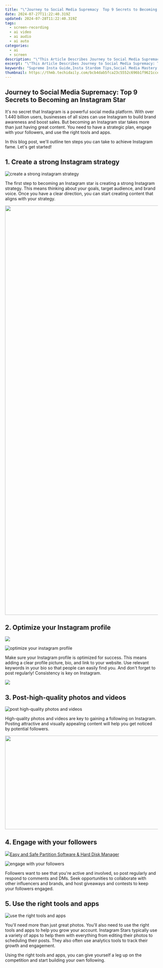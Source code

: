 ```yaml
---
title: "\"Journey to Social Media Supremacy  Top 9 Secrets to Becoming an Instagram Star\""
date: 2024-07-27T11:22:40.319Z
updated: 2024-07-28T11:22:40.319Z
tags: 
  - screen-recording
  - ai video
  - ai audio
  - ai auto
categories: 
  - ai
  - screen
description: "\"This Article Describes Journey to Social Media Supremacy: Top 9 Secrets to Becoming an Instagram Star\""
excerpt: "\"This Article Describes Journey to Social Media Supremacy: Top 9 Secrets to Becoming an Instagram Star\""
keywords: "Supreme Insta Guide,Insta Stardom Tips,Social Media Mastery,Instagram Fame Secrets,Top 9 Insta Secrets,Journey to Social Success,Become Insta Star"
thumbnail: https://thmb.techidaily.com/bcb4dab5fca23c5552c696b1f9621ccec9d5240a378ece9f04f489b258c09834.jpg
---
```


## Journey to Social Media Supremacy: Top 9 Secrets to Becoming an Instagram Star

It's no secret that Instagram is a powerful social media platform. With over 1.440 billion users, businesses of all sizes can use Instagram to build brand awareness and boost sales. But becoming an Instagram star takes more than just having great content. You need to have a strategic plan, engage with your followers, and use the right tools and apps.

In this blog post, we'll outline ten steps you can take to achieve Instagram fame. Let's get started!

## 1\. Create a strong Instagram strategy

![create a strong instagram strategy](https://images.wondershare.com/filmora/article-images/2022/12/become-an-instagram-star-01.jpg)

The first step to becoming an Instagram star is creating a strong Instagram strategy. This means thinking about your goals, target audience, and brand voice. Once you have a clear direction, you can start creating content that aligns with your strategy.

<!-- affiliate ads begin -->
<a href="https://twopages.pxf.io/c/5597632/1873305/18544" target="_top" id="1873305"><img src="//a.impactradius-go.com/display-ad/18544-1873305" border="0" alt="" width="1080" height="1350"/></a><img height="0" width="0" src="https://imp.pxf.io/i/5597632/1873305/18544" style="position:absolute;visibility:hidden;" border="0" />
<!-- affiliate ads end -->
## 2\. Optimize your Instagram profile

<!-- affiliate ads begin -->
<a href="https://secure.2checkout.com/order/checkout.php?PRODS=4620778&QTY=1&AFFILIATE=108875&CART=1"><img src="https://secure.avangate.com/images/merchant/07dd4d5a72f5740ef0f035f201951476/300__250banner.jpg" border="0"></a>
<!-- affiliate ads end -->
![optimize your instagram profile](https://images.wondershare.com/filmora/article-images/2022/12/become-an-instagram-star-02.jpg)

Make sure your Instagram profile is optimized for success. This means adding a clear profile picture, bio, and link to your website. Use relevant keywords in your bio so that people can easily find you. And don't forget to post regularly! Consistency is key on Instagram.

<!-- affiliate ads begin -->
<a href="https://shop.systoolsgroup.com/affiliate.php?ACCOUNT=SYSTOOBY&AFFILIATE=108875&PATH=https%3A%2F%2Fwww.systoolsgroup.com%3FAFFILIATE%3D108875%26RESOURCE%3D%2BSysTools%2BOutlook%2BRecovery"><img src="https://www.systoolsgroup.com/box/outlook-recovery.png" border="0"></a>
<!-- affiliate ads end -->
## 3\. Post-high-quality photos and videos

![post high-quality photos and videos](https://images.wondershare.com/filmora/article-images/2022/12/become-an-instagram-star-03.jpg)

High-quality photos and videos are key to gaining a following on Instagram. Posting attractive and visually appealing content will help you get noticed by potential followers.

<!-- affiliate ads begin -->
<a href="https://martinic.evyy.net/c/5597632/1422856/4482" target="_top" id="1422856"><img src="//a.impactradius-go.com/display-ad/4482-1422856" border="0" alt="" width="580" height="309"/></a>
<!-- affiliate ads end -->
## 4\. Engage with your followers

<!-- affiliate ads begin -->
<a href="https://secure.2checkout.com/order/checkout.php?PRODS=22741618&QTY=1&AFFILIATE=108875&CART=1"><img src="https://www.diskpart.com/resource/images/index/dp-index-img-banner-people@2x.png" border="0">Easy and Safe Partition Software & Hard Disk Manager</a>
<!-- affiliate ads end -->
![engage with your followers](https://images.wondershare.com/filmora/article-images/2022/12/become-an-instagram-star-04.jpg)

Followers want to see that you're active and involved, so post regularly and respond to comments and DMs. Seek opportunities to collaborate with other influencers and brands, and host giveaways and contests to keep your followers engaged.

## 5\. Use the right tools and apps

![use the right tools and apps](https://images.wondershare.com/filmora/article-images/2022/12/become-an-instagram-star-05.jpg)

You'll need more than just great photos. You'll also need to use the right tools and apps to help you grow your account. Instagram Stars typically use a variety of apps to help them with everything from editing their photos to scheduling their posts. They also often use analytics tools to track their growth and engagement.

Using the right tools and apps, you can give yourself a leg up on the competition and start building your own following.

<!-- affiliate ads begin -->
<span id="1793213">
					<video width="1080" height="1620" style="cursor:pointer"
           poster="//a.impactradius-go.com/display-clicktoplayimage/1793213.jpeg"
           onclick="if(!this.playClicked){this.play();this.setAttribute('controls',true);this.playClicked=true;}">
	   <source src="//a.impactradius-go.com/display-ad/19135-1793213">
	   <img src="//a.impactradius-go.com/display-clicktoplayimage/1793213.jpeg" style="border: none; height: 100%; width: 100%; object-fit: contain">
	</video>
	<div style="width:1080px;text-align:center"><a href="javascript:window.open(decodeURIComponent('https%3A%2F%2Ftinyland.pxf.io%2Fc%2F5597632%2F1793213%2F19135'), '_blank');void(0);">Click here</a></div>
</span>
<img height="0" width="0" src="https://imp.pxf.io/i/5597632/1793213/19135" style="position:absolute;visibility:hidden;" border="0" />
<!-- affiliate ads end -->
## 6\. Follow other Instagram stars

![follow other instagram stars](https://images.wondershare.com/filmora/article-images/2022/12/become-an-instagram-star-06.jpg)

If you're hoping to become an Instagram star, one of the best things you can do is follow other Instagram stars. Not only will this give you an idea of what it takes to be successful on Instagram, but it will also help you build up a following of your own.

Though, there are a few things to keep in mind when you're following Instagram stars.

* Make sure that you're only following accounts that are relevant to your interests. There's no point in following someone who doesn't post content you're interested in.
* Take the time to engage with the content that you're seeing. Like and comment on photos and videos, and start conversations with other users. By taking the time to interact with the content on Instagram, you'll begin to build up a following of your own.
* Don't be afraid to experiment with your content. Instagram is all about creativity, so try posting something different from time to time. Mixing things up will keep your followers engaged and coming back for more.

So, if you're hoping to become an Instagram star, don't forget to follow other Instagram stars. It's a great way to start your journey to Instagram success.

<!-- affiliate ads begin -->
<a href="https://secure.2checkout.com/order/checkout.php?PRODS=4940317&QTY=1&AFFILIATE=108875&CART=1"><img src="https://secure.avangate.com/images/merchant/333ac5d90817d69113471fbb6e531bee/sps-partnership-728x90eng.png" border="0"></a>
<!-- affiliate ads end -->
## 7\. Use hashtags to get more followers

![use hashtags to get more followers](https://images.wondershare.com/filmora/article-images/2022/12/become-an-instagram-star-07.jpg)

For many Instagram stars, hashtags played a crucial role in helping them to get more followers and grow their businesses.

By carefully selecting and using relevant hashtags, Instagram stars can reach a much wider audience than they would if they relied solely on their existing network of followers. When used correctly, hashtags can help Instagram stars appear in the top posts for specific keywords, exposing them to a whole new group of potential followers.

In addition, many Instagram users actively search for new content using hashtags, which means that using the right hashtags can help you attract an engaged audience that is genuinely interested in what you offer.

So, if you want to become an Instagram star, don't underestimate the power of a good hashtag strategy!

<!-- affiliate ads begin -->
<a href="https://store.revouninstaller.com/order/checkout.php?PRODS=28010250&QTY=1&AFFILIATE=108875&CART=1"><img src="https://secure.avangate.com/images/merchant/4282ec8de8c9be897e7aff4aa231b1a4/336__280a.jpg" border="0"></a>
<!-- affiliate ads end -->
## 8\. Plan your posts ahead of time

![plan your post ahead of time](https://images.wondershare.com/filmora/article-images/2022/12/become-an-instagram-star-08.jpg)

If you're determined to become an Instagram Star, one of the best things you can do is to plan your posts ahead of time. This might seem like a lot of work, but it's simple.

* First, look at your schedule and figure out when you'll have the most time to take and edit photos.
* Then, start brainstorming ideas for what you want to post. It doesn't have to be complicated - just some quick snapshots of your everyday life.
* Once you have a few ideas, start planning out each post. Write down what you want to say and include any hashtags or keywords you want to use.

Planning will help you stay on track and ensure that your Instagram page is always fresh and engaging.

<!-- affiliate ads begin -->
<a href="https://secure.2checkout.com/order/checkout.php?PRODS=11224199&QTY=1&AFFILIATE=108875&CART=1"><img src="https://secure.avangate.com/images/merchant/e09fdffe648a30658a9657bbed7b2388/products/copy_boxshot_lyricvideo.png" border="0">Lyric Video Creator Professional Version</a>
<!-- affiliate ads end -->
## 9\. Promote your Instagram account on other channels

<!-- affiliate ads begin -->
<a href="https://getlyla.pxf.io/c/5597632/1455723/15391" target="_top" id="1455723"><img src="//a.impactradius-go.com/display-ad/15391-1455723" border="0" alt="" width="336" height="280"/></a><img height="0" width="0" src="https://imp.pxf.io/i/5597632/1455723/15391" style="position:absolute;visibility:hidden;" border="0" />
<!-- affiliate ads end -->
![promote your instagram account on other channels](https://images.wondershare.com/filmora/article-images/2022/12/become-an-instagram-star-09.jpg)

To make a name for yourself on Instagram, you must promote your account on other channels. That means sharing your photos on Facebook, Twitter, and Snapchat. It means actively engaging with other users, commenting on their pictures, and leaving thoughtful compliments.

## 10\. Analyze your performance metrics

![analyze your performance metrics](https://images.wondershare.com/filmora/article-images/2022/12/become-an-instagram-star-10.jpg)

It's essential to analyze your performance metrics by closely examining your likes, comments, and followers; you can better understand what content is resonating with your audience.

You can also use insights to track your growth over time and see how your content is performing. With this information, you can adjust your strategy and improve your chances of becoming an Instagram star.

By following these simple steps, you'll be on your way to Instagram stardom. Good luck!

[Free Download](https://tools.techidaily.com/wondershare/filmora/download/) For Win 7 or later(64-bit)

[Free Download](https://tools.techidaily.com/wondershare/filmora/download/) For macOS 10.14 or later

[Free Download](https://tools.techidaily.com/wondershare/filmora/download/) For macOS 10.14 or later

<ins class="adsbygoogle"
     style="display:block"
     data-ad-format="autorelaxed"
     data-ad-client="ca-pub-7571918770474297"
     data-ad-slot="1223367746"></ins>

<ins class="adsbygoogle"
     style="display:block"
     data-ad-format="autorelaxed"
     data-ad-client="ca-pub-7571918770474297"
     data-ad-slot="1223367746"></ins>



<ins class="adsbygoogle"
     style="display:block"
     data-ad-client="ca-pub-7571918770474297"
     data-ad-slot="8358498916"
     data-ad-format="auto"
     data-full-width-responsive="true"></ins>





<span class="atpl-alsoreadstyle">Also read:</span>
<div><ul>
<li><a href="https://facebook-video-recording.techidaily.com/new-2024-approved-crafting-compelling-online-presence-incorporating-wirecast-into-fb-streams/"><u>[New] 2024 Approved  Crafting Compelling Online Presence  Incorporating Wirecast Into FB Streams</u></a></li>
<li><a href="https://facebook-video-content.techidaily.com/new-2024-approved-instagram-a-comprehensive-guide-to-video-posting/"><u>[New] 2024 Approved  Instagram  A Comprehensive Guide to Video Posting</u></a></li>
<li><a href="https://extra-tips.techidaily.com/new-5-core-strategies-for-amplifying-your-digital-footprint-newbies-style/"><u>[New] 5 Core Strategies for Amplifying Your Digital Footprint, Newbies Style</u></a></li>
<li><a href="https://extra-tips.techidaily.com/new-arcade-alpha-check-in-gamers-thoughts/"><u>[New] ARCADE ALPHA CHECK-IN  Gamers' Thoughts</u></a></li>
<li><a href="https://extra-tips.techidaily.com/new-classroom-media-mastery-video-editing-essentials/"><u>[New] Classroom Media Mastery  Video Editing Essentials</u></a></li>
<li><a href="https://article-tips.techidaily.com/new-conveying-cinematic-dreams-through-screenwriting-for-2024/"><u>[New] Conveying Cinematic Dreams Through Screenwriting for 2024</u></a></li>
<li><a href="https://youtube-docs.techidaily.com/n-2024-the-ultimate-shortcut-for-endless-youtube-video-repetition/"><u>[New] In 2024, The Ultimate Shortcut for Endless YouTube Video Repetition</u></a></li>
<li><a href="https://screen-video-capture.techidaily.com/new-revolutionizing-gameplay-with-innovative-file-logging-tools/"><u>[New] Revolutionizing Gameplay with Innovative File Logging Tools</u></a></li>
<li><a href="https://facebook-videos.techidaily.com/updated-2024-approved-the-ultimate-strategy-for-creating-viral-hashtags-on-facebook/"><u>[Updated] 2024 Approved  The Ultimate Strategy for Creating Viral Hashtags on Facebook</u></a></li>
<li><a href="https://extra-tips.techidaily.com/updated-ace-picks-top-ranked-gaming-screens-in-4k/"><u>[Updated] Ace Picks  Top-Ranked Gaming Screens in 4K</u></a></li>
<li><a href="https://extra-tips.techidaily.com/updated-action-unleashed-the-latest-in-filmmaking-from-polaroids-xs/"><u>[Updated] Action Unleashed  The Latest in Filmmaking From Polaroid's XS</u></a></li>
<li><a href="https://extra-tips.techidaily.com/updated-beatfinder-tools-tune-in-to-online-freshness/"><u>[Updated] Beatfinder Tools  Tune in to Online Freshness</u></a></li>
<li><a href="https://extra-tips.techidaily.com/updated-closing-in-on-the-essence-of-cinematic-action/"><u>[Updated] Closing in on the Essence of Cinematic Action</u></a></li>
<li><a href="https://instagram-clips.techidaily.com/updated-from-bland-to-breathtaking-add-flare-with-stunning-icon-graphics-on-instagram-for-2024/"><u>[Updated] From Bland to Breathtaking  Add Flare with Stunning Icon Graphics on Instagram for 2024</u></a></li>
<li><a href="https://instagram-video-files.techidaily.com/updated-in-2024-discreetly-navigate-through-instagrams-stories-archive/"><u>[Updated] In 2024, Discreetly Navigate Through Instagram's Stories Archive</u></a></li>
<li><a href="https://extra-guidance.techidaily.com/updated-leading-videography-programs-using-pictures-as-content/"><u>[Updated] Leading Videography Programs Using Pictures as Content</u></a></li>
<li><a href="https://extra-tips.techidaily.com/2024-approved-at-the-helm-of-augmented-perception-tools/"><u>2024 Approved  At the Helm of Augmented Perception Tools</u></a></li>
<li><a href="https://extra-tips.techidaily.com/2024-approved-create-compelling-images-on-iphone-with-these-10-principles/"><u>2024 Approved  Create Compelling Images on iPhone with These 10 Principles</u></a></li>
<li><a href="https://extra-tips.techidaily.com/7-best-video-player-for-mac/"><u>7 Best Video Player for Mac</u></a></li>
<li><a href="https://extra-tips.techidaily.com/8-best-free-mp3-downloader-for-android-for-2024/"><u>8 Best Free MP3 Downloader for Android for 2024</u></a></li>
<li><a href="https://extra-tips.techidaily.com/a-compreited-chronological-catalog-of-your-image-collection/"><u>A Compreited Chronological Catalog of Your Image Collection</u></a></li>
<li><a href="https://extra-tips.techidaily.com/a-film-enthusiasts-guide-to-mastery-with-gopro-for-2024/"><u>A Film Enthusiast's Guide to Mastery with GoPro for 2024</u></a></li>
<li><a href="https://extra-tips.techidaily.com/advanced-title-design-strategies-in-after-effects/"><u>Advanced Title Design Strategies in After Effects</u></a></li>
<li><a href="https://extra-tips.techidaily.com/androids-best-speed-up-your-slow-video/"><u>Android's Best  Speed Up Your Slow Video</u></a></li>
<li><a href="https://extra-tips.techidaily.com/are-feedbacks-on-items-monetized-in-videos-for-2024/"><u>Are Feedbacks on Items Monetized in Videos for 2024</u></a></li>
<li><a href="https://extra-tips.techidaily.com/beyond-popularity-metrics-understanding-trillers-distinct-features-for-2024/"><u>Beyond Popularity Metrics  Understanding Triller's Distinct Features for 2024</u></a></li>
<li><a href="https://extra-tips.techidaily.com/can-128gb-hold-extensive-video-content/"><u>Can 128GB Hold Extensive Video Content?</u></a></li>
<li><a href="https://extra-tips.techidaily.com/creative-lens-based-text-twists/"><u>Creative Lens-Based Text Twists</u></a></li>
<li><a href="https://extra-tips.techidaily.com/creative-photo-bending-basics/"><u>Creative Photo Bending Basics</u></a></li>
<li><a href="https://extra-tips.techidaily.com/deciding-between-wirecast-and-obs-for-professional-streaming/"><u>Deciding Between Wirecast & OBS For Professional Streaming</u></a></li>
<li><a href="https://extra-tips.techidaily.com/elevating-image-quality-photo-editing-without-backdrops-in-photopea/"><u>Elevating Image Quality  Photo Editing without Backdrops in Photopea</u></a></li>
<li><a href="https://facebook.techidaily.com/facebook-enables-oculus-gos-full-access-an-overview-for-users/"><u>Facebook Enables Oculus Go's Full Access: An Overview for Users</u></a></li>
<li><a href="https://instagram-video-recordings.techidaily.com/favorite-frameworks-top-instagram-filters/"><u>Favorite Frameworks  Top Instagram Filters</u></a></li>
<li><a href="https://extra-tips.techidaily.com/first-step-guide-to-professional-vlogging/"><u>First-Step Guide to Professional Vlogging</u></a></li>
<li><a href="https://techidaily.com/how-to-reset-honor-magic-5-lite-without-losing-data-drfone-by-drfone-reset-android-reset-android/"><u>How to Reset Honor Magic 5 Lite without Losing Data | Dr.fone</u></a></li>
<li><a href="https://extra-tips.techidaily.com/how-to-rotate-your-upside-down-and-sideway-photos-on-iphone/"><u>How to Rotate Your Upside Down and Sideway Photos on iPhone</u></a></li>
<li><a href="https://extra-tips.techidaily.com/how-to-select-and-download-the-right-audio-for-your-video/"><u>How to Select and Download the Right Audio for Your Video</u></a></li>
<li><a href="https://fake-location.techidaily.com/in-2024-4-methods-to-turn-off-life-360-on-samsung-galaxy-s24-ultra-without-anyone-knowing-drfone-by-drfone-virtual-android/"><u>In 2024, 4 Methods to Turn off Life 360 On Samsung Galaxy S24 Ultra without Anyone Knowing | Dr.fone</u></a></li>
<li><a href="https://extra-tips.techidaily.com/in-2024-benqs-bl2711u-showcase-the-quest-for-perfect-4k-visual-fidelity/"><u>In 2024, BenQ's BL2711U Showcase  The Quest for Perfect 4K Visual Fidelity</u></a></li>
<li><a href="https://extra-tips.techidaily.com/in-2024-blueprinting-a-thrilling-film-flashpoint/"><u>In 2024, Blueprinting a Thrilling Film Flashpoint</u></a></li>
<li><a href="https://unlock-android.techidaily.com/in-2024-can-i-bypass-a-forgotten-phone-password-of-infinix-smart-8-pro-by-drfone-android/"><u>In 2024, Can I Bypass a Forgotten Phone Password Of Infinix Smart 8 Pro?</u></a></li>
<li><a href="https://easy-unlock-android.techidaily.com/in-2024-full-guide-to-unlock-your-nokia-130-music-by-drfone-android/"><u>In 2024, Full Guide to Unlock Your Nokia 130 Music</u></a></li>
<li><a href="https://extra-support.techidaily.com/in-2024-sculpting-light-and-shadow-the-photoshop-hdr-way/"><u>In 2024, Sculpting Light and Shadow  The Photoshop HDR Way</u></a></li>
<li><a href="https://twitter-clips.techidaily.com/in-2024-unfreeze-non-playing-youtube-tweets-chrome/"><u>In 2024, Unfreeze  Non-Playing YouTube Tweets Chrome</u></a></li>
<li><a href="https://screen-recording.techidaily.com/in-2024-unleashing-true-potential-in-speech-interpretation-through-google/"><u>In 2024, Unleashing True Potential in Speech Interpretation Through Google</u></a></li>
<li><a href="https://some-techniques.techidaily.com/infuse-photos-with-realism-facial-motion-blur-via-picsart-for-2024/"><u>Infuse Photos with Realism  Facial Motion Blur via Picsart for 2024</u></a></li>
<li><a href="https://extra-guidance.techidaily.com/listen-and-direct-voice-control-without-payment-for-2024/"><u>Listen and Direct  Voice Control Without Payment for 2024</u></a></li>
<li><a href="https://extra-tips.techidaily.com/master-the-art-of-directing-powerdirectors-complete-guide/"><u>Master the Art of Directing  PowerDirector's Complete Guide</u></a></li>
<li><a href="https://extra-skills.techidaily.com/master-your-edits-with-top-15-affordable-web-based-editors-2023-for-2024/"><u>Master Your Edits with Top 15 Affordable Web-Based Editors, 2023 for 2024</u></a></li>
<li><a href="https://extra-tips.techidaily.com/mastering-movement-a-look-at-intova-x/"><u>Mastering Movement  A Look at Intova X</u></a></li>
<li><a href="https://extra-tips.techidaily.com/mastering-the-art-of-reversed-color-photography/"><u>Mastering the Art of Reversed Color Photography</u></a></li>
<li><a href="https://youtube-clips.techidaily.com/navigate-easy-customization-for-youtube-channel-urls/"><u>Navigate Easy Customization for YouTube Channel URLs</u></a></li>
<li><a href="https://mondly-stories.techidaily.com/palabras-comunes-en-ingles-y-espanol-cognados-realizadores/"><u>Palabras Comunes en Inglés Y Español: Cognados Realizadores</u></a></li>
<li><a href="https://extra-tips.techidaily.com/pazera-unchained-master-your-music-extraction-techniques/"><u>Pazera Unchained  Master Your Music Extraction Techniques</u></a></li>
<li><a href="https://screen-mirroring-recording.techidaily.com/precise-screen-record-azs-full-app-dissection/"><u>Precise Screen Record - AZ's Full App Dissection</u></a></li>
<li><a href="https://extra-tips.techidaily.com/resolve-poor-zoom-sound-tips-to-enhance-quality/"><u>Resolve Poor Zoom Sound  Tips to Enhance Quality</u></a></li>
<li><a href="https://extra-tips.techidaily.com/the-full-scale-of-precision-a-review-of-asus-pa32us-capabilities/"><u>The Full Scale of Precision  A Review of Asus PA32U's Capabilities</u></a></li>
<li><a href="https://windows11.techidaily.com/tips-to-repair-keyboard-issues-with-windows-snipper/"><u>Tips to Repair Keyboard Issues with Windows Snipper</u></a></li>
<li><a href="https://extra-tips.techidaily.com/top-portable-media-players-uncovered/"><u>Top Portable Media Players Uncovered</u></a></li>
<li><a href="https://fox-that.techidaily.com/troubleshooting-iphone-how-to-repair-non-functional-volume-controls/"><u>Troubleshooting iPhone: How to Repair Non-Functional Volume Controls</u></a></li>
<li><a href="https://extra-tips.techidaily.com/vllo-feedback-compilation/"><u>VLLO Feedback Compilation</u></a></li>
<li><a href="https://fake-location.techidaily.com/what-is-geo-blocking-and-how-to-bypass-it-on-oneplus-nord-3-5g-drfone-by-drfone-virtual-android/"><u>What is Geo-Blocking and How to Bypass it On OnePlus Nord 3 5G? | Dr.fone</u></a></li>
</ul></div>
